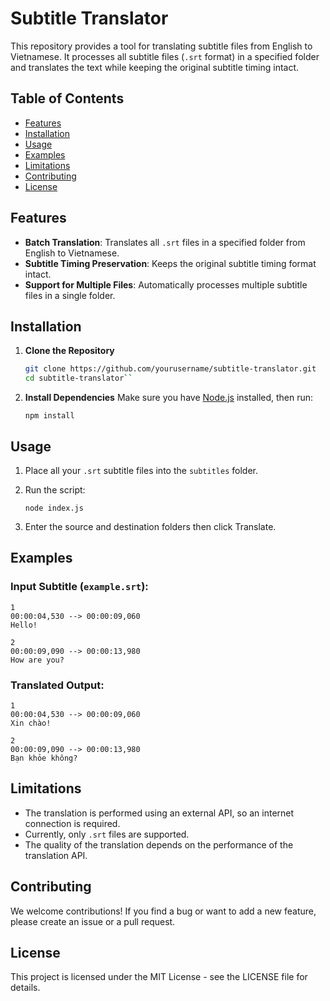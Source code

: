 # Subtitle Translator

This repository provides a tool for translating subtitle files from English to Vietnamese. It processes all subtitle files (`.srt` format) in a specified folder and translates the text while keeping the original subtitle timing intact.

## Table of Contents

- [Features](#features)
- [Installation](#installation)
- [Usage](#usage)
- [Examples](#examples)
- [Limitations](#limitations)
- [Contributing](#contributing)
- [License](#license)

## Features

- **Batch Translation**: Translates all `.srt` files in a specified folder from English to Vietnamese.
- **Subtitle Timing Preservation**: Keeps the original subtitle timing format intact.
- **Support for Multiple Files**: Automatically processes multiple subtitle files in a single folder.

## Installation

1. **Clone the Repository**
   ```bash
   git clone https://github.com/yourusername/subtitle-translator.git
   cd subtitle-translator`` 

2.  **Install Dependencies** Make sure you have [Node.js](https://nodejs.org/) installed, then run:
  
    ```
    npm install
    ``` 
    
## Usage

1.  Place all your `.srt` subtitle files into the `subtitles` folder.
    
2.  Run the script:
    
    ```
    node index.js
    ```
    
4.  Enter the source and destination folders then click Translate.
    

## Examples

### Input Subtitle (`example.srt`):
```
1
00:00:04,530 --> 00:00:09,060
Hello!

2
00:00:09,090 --> 00:00:13,980
How are you?
```

### Translated Output:
```
1
00:00:04,530 --> 00:00:09,060
Xin chào!

2
00:00:09,090 --> 00:00:13,980
Bạn khỏe không? 
```

## Limitations
-   The translation is performed using an external API, so an internet connection is required.
-   Currently, only `.srt` files are supported.
-   The quality of the translation depends on the performance of the translation API.

## Contributing
We welcome contributions! If you find a bug or want to add a new feature, please create an issue or a pull request.

## License
This project is licensed under the MIT License - see the LICENSE file for details.
